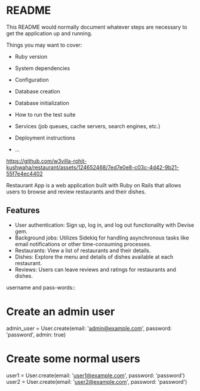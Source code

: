 # README

This README would normally document whatever steps are necessary to get the
application up and running.

Things you may want to cover:

* Ruby version

* System dependencies

* Configuration

* Database creation

* Database initialization

* How to run the test suite

* Services (job queues, cache servers, search engines, etc.)

* Deployment instructions

* ...


https://github.com/w3villa-rohit-kushwaha/restaurant/assets/124652468/7ed7e0e8-c03c-4d42-9b21-55f7e4ec4402


Restaurant App is a web application built with Ruby on Rails that allows users to browse and review restaurants and their dishes.

## Features

- User authentication: Sign up, log in, and log out functionality with Devise gem.
- Background jobs: Utilizes Sidekiq for handling asynchronous tasks like email notifications or other time-consuming processes.
- Restaurants: View a list of restaurants and their details.
- Dishes: Explore the menu and details of dishes available at each restaurant.
- Reviews: Users can leave reviews and ratings for restaurants and dishes.

username and pass-words::

# Create an admin user
admin_user = User.create(email: 'admin@example.com', password: 'password', admin: true)

# Create some normal users
user1 = User.create(email: 'user1@example.com', password: 'password')
user2 = User.create(email: 'user2@example.com', password: 'password')

